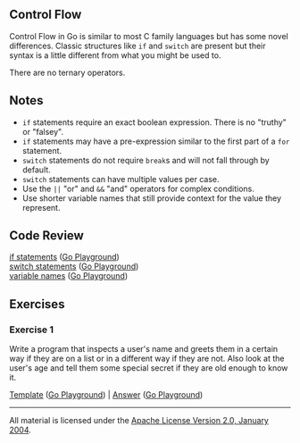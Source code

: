 ## Control Flow

Control Flow in Go is similar to most C family languages but has some novel
differences. Classic structures like `if` and `switch` are present but their
syntax is a little different from what you might be used to.

There are no ternary operators.

## Notes

* `if` statements require an exact boolean expression. There is no "truthy" or "falsey".
* `if` statements may have a pre-expression similar to the first part of a `for` statement.
* `switch` statements do not require `break`s and will not fall through by default.
* `switch` statements can have multiple values per case.
* Use the `||` "or" and `&&` "and" operators for complex conditions.
* Use shorter variable names that still provide context for the value they represent.

## Code Review

[if statements](example1/example1.go) ([Go Playground](https://play.golang.org/p/YuENxHd7llH))  
[switch statements](example2/example2.go) ([Go Playground](https://play.golang.org/p/Ixx0rjkZFdp))  
[variable names](example3/example3.go) ([Go Playground](https://play.golang.org/p/KME1LmWQ4NM))

## Exercises

### Exercise 1

Write a program that inspects a user's name and greets them in a certain way if
they are on a list or in a different way if they are not. Also look at the
user's age and tell them some special secret if they are old enough to know it.

[Template](exercises/template1/template1.go) ([Go Playground](https://play.golang.org/p/MrBtCfvCqcW)) | 
[Answer](exercises/exercise1/exercise1.go) ([Go Playground](https://play.golang.org/p/Q9YIorV63_Z))
___
All material is licensed under the [Apache License Version 2.0, January 2004](http://www.apache.org/licenses/LICENSE-2.0).

